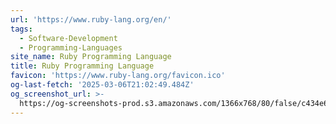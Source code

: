 ```yaml
---
url: 'https://www.ruby-lang.org/en/'
tags:
  - Software-Development
  - Programming-Languages
site_name: Ruby Programming Language
title: Ruby Programming Language
favicon: 'https://www.ruby-lang.org/favicon.ico'
og-last-fetch: '2025-03-06T21:02:49.484Z'
og_screenshot_url: >-
  https://og-screenshots-prod.s3.amazonaws.com/1366x768/80/false/c434e6867dec8224ab4a3b1cb94f5215cc723012ab9340437797b5308321291b.jpeg
---
```


